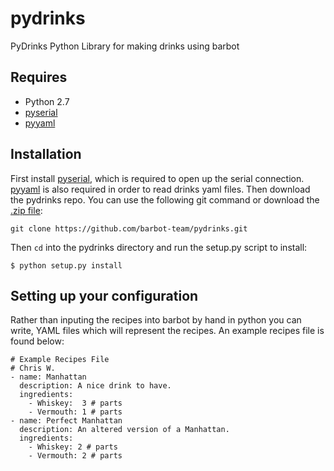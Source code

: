 # pydrinks

PyDrinks Python Library for making drinks using barbot

## Requires

- Python 2.7
- [pyserial](http://pyserial.sourceforge.net/)
- [pyyaml](http://pyyaml.org/wiki/PyYAML)

## Installation

First install [pyserial](http://pyserial.sourceforge.net/), which is
required to open up the serial connection. [pyyaml](http://pyyaml.org/wiki/PyYAML) is also required in order to read drinks yaml files. Then download
the pydrinks repo. You can use the following git command or download the
[.zip file](https://github.com/barbot-team/pydrinks):

    git clone https://github.com/barbot-team/pydrinks.git

Then `cd` into the pydrinks directory and run the setup.py script to install:

    $ python setup.py install

## Setting up your configuration

Rather than inputing the recipes into barbot by hand in python you can write,
YAML files which will represent the recipes. An example recipes file is found below:

    # Example Recipes File
	# Chris W.
	- name: Manhattan
	  description: A nice drink to have.
	  ingredients:
	    - Whiskey:  3 # parts
	    - Vermouth: 1 # parts
	- name: Perfect Manhattan
	  description: An altered version of a Manhattan.
	  ingredients:
	    - Whiskey: 2 # parts
	    - Vermouth: 2 # parts